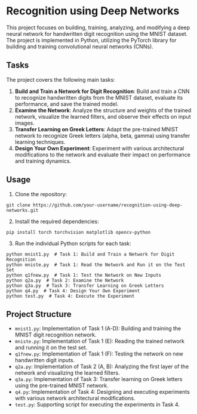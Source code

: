 # Recognition using Deep Networks

This project focuses on building, training, analyzing, and modifying a deep neural network for handwritten digit recognition using the MNIST dataset. The project is implemented in Python, utilizing the PyTorch library for building and training convolutional neural networks (CNNs).

## Tasks

The project covers the following main tasks:

1. **Build and Train a Network for Digit Recognition**: Build and train a CNN to recognize handwritten digits from the MNIST dataset, evaluate its performance, and save the trained model.
2. **Examine the Network**: Analyze the structure and weights of the trained network, visualize the learned filters, and observe their effects on input images.
3. **Transfer Learning on Greek Letters**: Adapt the pre-trained MNIST network to recognize Greek letters (alpha, beta, gamma) using transfer learning techniques.
4. **Design Your Own Experiment**: Experiment with various architectural modifications to the network and evaluate their impact on performance and training dynamics.

## Usage

1. Clone the repository:

```
git clone https://github.com/your-username/recognition-using-deep-networks.git
```

2. Install the required dependencies:

```
pip install torch torchvision matplotlib opencv-python
```

3. Run the individual Python scripts for each task:

```
python mnist1.py  # Task 1: Build and Train a Network for Digit Recognition
python mniste.py  # Task 1: Read the Network and Run it on the Test Set
python q1fnew.py  # Task 1: Test the Network on New Inputs
python q2a.py  # Task 2: Examine the Network
python q3a.py  # Task 3: Transfer Learning on Greek Letters
python q4.py  # Task 4: Design Your Own Experiment
python test.py  # Task 4: Execute the Experiment
```

## Project Structure

- `mnist1.py`: Implementation of Task 1 (A-D): Building and training the MNIST digit recognition network.
- `mniste.py`: Implementation of Task 1 (E): Reading the trained network and running it on the test set.
- `q1fnew.py`: Implementation of Task 1 (F): Testing the network on new handwritten digit inputs.
- `q2a.py`: Implementation of Task 2 (A, B): Analyzing the first layer of the network and visualizing the learned filters.
- `q3a.py`: Implementation of Task 3: Transfer learning on Greek letters using the pre-trained MNIST network.
- `q4.py`: Implementation of Task 4: Designing and executing experiments with various network architectural modifications.
- `test.py`: Supporting script for executing the experiments in Task 4.

